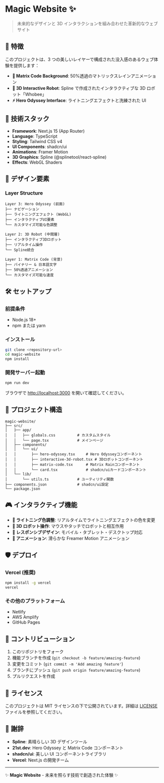 # Magic Website ✨

> 未来的なデザインと 3D インタラクションを組み合わせた革新的なウェブサイト

## 🌟 特徴

このプロジェクトは、3 つの美しいレイヤーで構成された没入感のあるウェブ体験を提供します：

- **🔢 Matrix Code Background**: 50%透過のマトリックスレインアニメーション
- **🤖 3D Interactive Robot**: Spline で作成されたインタラクティブな 3D ロボット「Whobee」
- **⚡ Hero Odyssey Interface**: ライトニングエフェクトと洗練された UI

## 🚀 技術スタック

- **Framework**: Next.js 15 (App Router)
- **Language**: TypeScript
- **Styling**: Tailwind CSS v4
- **UI Components**: shadcn/ui
- **Animations**: Framer Motion
- **3D Graphics**: Spline (@splinetool/react-spline)
- **Effects**: WebGL Shaders

## 🎨 デザイン要素

### Layer Structure

```
Layer 3: Hero Odyssey (前面)
├── ナビゲーション
├── ライトニングエフェクト (WebGL)
├── インタラクティブUI要素
└── カスタマイズ可能な色調整

Layer 2: 3D Robot (中間層)
├── インタラクティブ3Dロボット
├── リアルタイム操作
└── Spline統合

Layer 1: Matrix Code (背景)
├── バイナリー & 日本語文字
├── 50%透過アニメーション
└── カスタマイズ可能な速度
```

## 🛠️ セットアップ

### 前提条件

- Node.js 18+
- npm または yarn

### インストール

```bash
git clone <repository-url>
cd magic-website
npm install
```

### 開発サーバー起動

```bash
npm run dev
```

ブラウザで [http://localhost:3000](http://localhost:3000) を開いて確認してください。

## 📁 プロジェクト構造

```
magic-website/
├── src/
│   ├── app/
│   │   ├── globals.css          # カスタムスタイル
│   │   └── page.tsx             # メインページ
│   ├── components/
│   │   └── ui/
│   │       ├── hero-odyssey.tsx     # Hero Odysseyコンポーネント
│   │       ├── interactive-3d-robot.tsx # 3Dロボットコンポーネント
│   │       ├── matrix-code.tsx      # Matrix Rainコンポーネント
│   │       └── card.tsx             # shadcn/uiカードコンポーネント
│   └── lib/
│       └── utils.ts             # ユーティリティ関数
├── components.json              # shadcn/ui設定
└── package.json
```

## 🎮 インタラクティブ機能

- **🎨 ライトニング色調整**: リアルタイムでライトニングエフェクトの色を変更
- **🤖 3D ロボット操作**: マウスやタッチでロボットと相互作用
- **📱 レスポンシブデザイン**: モバイル・タブレット・デスクトップ対応
- **🌈 アニメーション**: 滑らかな Freamer Motion アニメーション

## 🛡️ デプロイ

### Vercel (推奨)

```bash
npm install -g vercel
vercel
```

### その他のプラットフォーム

- Netlify
- AWS Amplify
- GitHub Pages

## 🤝 コントリビューション

1. このリポジトリをフォーク
2. 機能ブランチを作成 (`git checkout -b feature/amazing-feature`)
3. 変更をコミット (`git commit -m 'Add amazing feature'`)
4. ブランチにプッシュ (`git push origin feature/amazing-feature`)
5. プルリクエストを作成

## 📄 ライセンス

このプロジェクトは MIT ライセンスの下で公開されています。詳細は [LICENSE](LICENSE) ファイルを参照してください。

## 🙏 謝辞

- **Spline**: 素晴らしい 3D デザインツール
- **21st.dev**: Hero Odyssey と Matrix Code コンポーネント
- **shadcn/ui**: 美しい UI コンポーネントライブラリ
- **Vercel**: Next.js の開発チーム

---

✨ **Magic Website** - 未来を照らす技術で創造された体験 ✨
